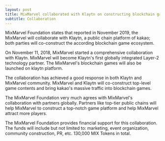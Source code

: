 ```yaml
---
layout: post
title: MixMarvel collaborated with Klaytn on constructing blockchain game ecosystem
subtitle: Collaboration
---
```


MixMarvel Foundation states that reported in November 2019, the MixMarvel will collaborate with Klaytn, a public chain platform of kakao; both parties will co-construct the according blockchain game ecosystem.

On November 11, 2018, MixMarvel started a comprehensive collaboration with Klaytn. MixMarvel will become Klaytn's first globally integrated Layer-2 technology partner. The MixMarvel's blockchain games will also be launched on klaytn platform.

The collaboration has achieved a good response in both Klaytn and MixMarvel community. MixMarvel and Klaytn will co-construct top-level game contents and bring kakao's massive traffic into blockchain games.

The MixMarvel Foundation very much agrees with MixMarvel's collaboration with partners globally. Partners like top-tier public chains will help MixMarvel to construct a top-notch game platform and help MixMarvel attract more players. 

The MixMarvel Foundation provides financial support for this collaboration. The funds will include but not limited to: marketing, event organization, community construction, PR, etc. 130,000 MIX Tokens in total. 

